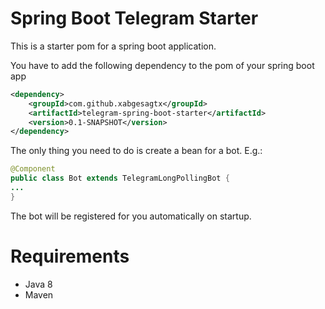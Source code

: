 # Spring Boot Telegram Starter

This is a starter pom for a spring boot application.

You have to add the following dependency to the pom of your spring boot app

```xml
<dependency>
	<groupId>com.github.xabgesagtx</groupId>
	<artifactId>telegram-spring-boot-starter</artifactId>
	<version>0.1-SNAPSHOT</version>
</dependency>
```

The only thing you need to do is create a bean for a bot. E.g.:

```java
@Component
public class Bot extends TelegramLongPollingBot {
...
} 
```

The bot will be registered for you automatically on startup.


# Requirements

* Java 8
* Maven
 
